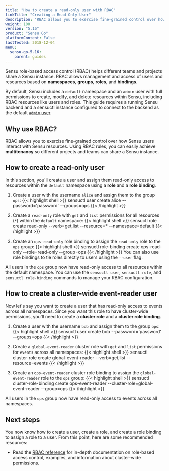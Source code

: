 ```yaml
---
title: "How to create a read-only user with RBAC"
linkTitle: "Creating a Read Only User"
description: "RBAC allows you to exercise fine-grained control over how Sensu users interact with Sensu resources. Using RBAC rules, you can easily achieve multitenancy so different projects and teams can share a Sensu instance. Read the guide to get started creating users with Sensu RBAC."
weight: 100
version: "5.16"
product: "Sensu Go"
platformContent: False
lastTested: 2018-12-04
menu: 
  sensu-go-5.16:
    parent: guides
---
```


Sensu role-based access control (RBAC) helps different teams and projects share a Sensu instance.
RBAC allows management and access of users and resources based on **namespaces**, **groups**, **roles**, and **bindings**.

By default, Sensu includes a `default` namespace and an `admin` user with full permissions to create, modify, and delete resources within Sensu, including RBAC resources like users and roles.
This guide requires a running Sensu backend and a sensuctl instance configured to connect to the backend as the default [`admin` user][2].

## Why use RBAC?
RBAC allows you to exercise fine-grained control over how Sensu users interact 
with Sensu resources. Using RBAC rules, you can easily achieve **multitenancy** 
so different projects and teams can share a Sensu instance. 

## How to create a read-only user
In this section, you'll create a user and assign them read-only access to resources within the `default` namespace using a **role** and a **role binding**.

1. Create a user with the username `alice` and assign them to the group `ops`:
{{< highlight shell >}}
sensuctl user create alice --password='password' --groups=ops
{{< /highlight >}}

2. Create a `read-only` role with `get` and `list` permissions for all resources (`*`) within the `default` namespace:
{{< highlight shell >}}
sensuctl role create read-only --verb=get,list --resource=* --namespace=default
{{< /highlight >}}

3. Create an `ops-read-only` role binding to assign the `read-only` role to the `ops` group:
{{< highlight shell >}}
sensuctl role-binding create ops-read-only --role=read-only --group=ops
{{< /highlight >}}
You can also use role bindings to tie roles directly to users using the `--user` flag.

All users in the `ops` group now have read-only access to all resources within the default namespace.
You can use the `sensuctl user`, `sensuctl role`, and `sensuctl role-binding` commands to manage your RBAC configuration.

## How to create a cluster-wide event-reader user
Now let's say you want to create a user that has read-only access to events across all namespaces.
Since you want this role to have cluster-wide permissions, you'll need to create a **cluster role** and a **cluster role binding**.

1. Create a user with the username `bob` and assign them to the group `ops`:
{{< highlight shell >}}
sensuctl user create bob --password='password' --groups=ops
{{< /highlight >}}

2. Create a `global-event-reader` cluster role with `get` and `list` permissions for `events` across all namespaces:
{{< highlight shell >}}
sensuctl cluster-role create global-event-reader --verb=get,list --resource=events
{{< /highlight >}}

3. Create an `ops-event-reader` cluster role binding to assign the `global-event-reader` role to the `ops` group:
{{< highlight shell >}}
sensuctl cluster-role-binding create ops-event-reader --cluster-role=global-event-reader --group=ops
{{< /highlight >}}

All users in the `ops` group now have read-only access to events across all namespaces.

## Next steps

You now know how to create a user, create a role, and create a role binding to assign a role to a user. From this point, here are some recommended resources:

* Read the [RBAC reference][1] for in-depth documentation on role-based access control, examples, and information about cluster-wide permissions.

[1]: ../../reference/rbac
[2]: ../../reference/rbac#default-user
